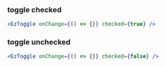 ### toggle checked

```jsx
<EzToggle onChange={() => {}} checked={true} />
```

### toggle unchecked

```jsx
<EzToggle onChange={() => {}} checked={false} />
```

